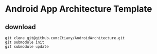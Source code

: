 # Android App Architecture Template

## download

```
git clone git@github.com:Ztiany/AndroidArchitecture.git
git submodule init
git submodule update
```
